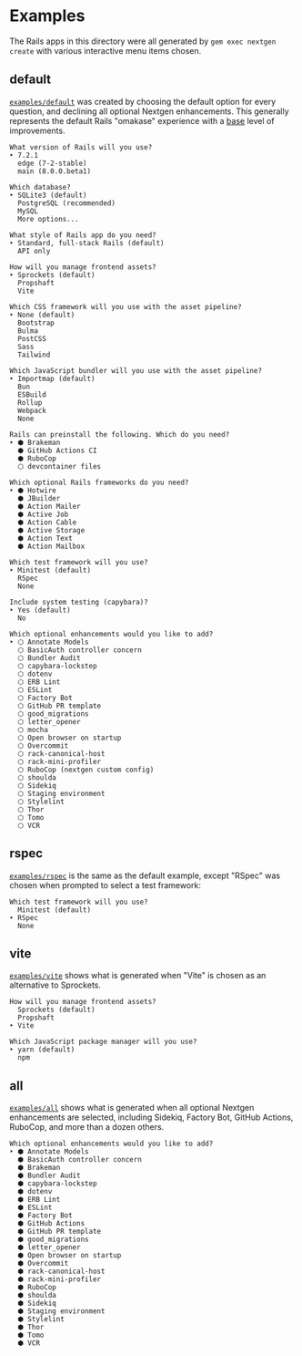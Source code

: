 # Examples

The Rails apps in this directory were all generated by `gem exec nextgen create` with various interactive menu items chosen.

## default

[`examples/default`](./default) was created by choosing the default option for every question, and declining all optional Nextgen enhancements. This generally represents the default Rails "omakase" experience with a [base](../lib/nextgen/generators/base.rb) level of improvements.

```
What version of Rails will you use?
‣ 7.2.1
  edge (7-2-stable)
  main (8.0.0.beta1)

Which database?
‣ SQLite3 (default)
  PostgreSQL (recommended)
  MySQL
  More options...

What style of Rails app do you need?
‣ Standard, full-stack Rails (default)
  API only

How will you manage frontend assets?
‣ Sprockets (default)
  Propshaft
  Vite

Which CSS framework will you use with the asset pipeline?
‣ None (default)
  Bootstrap
  Bulma
  PostCSS
  Sass
  Tailwind

Which JavaScript bundler will you use with the asset pipeline?
‣ Importmap (default)
  Bun
  ESBuild
  Rollup
  Webpack
  None

Rails can preinstall the following. Which do you need?
‣ ⬢ Brakeman
  ⬢ GitHub Actions CI
  ⬢ RuboCop
  ⬡ devcontainer files

Which optional Rails frameworks do you need?
‣ ⬢ Hotwire
  ⬢ JBuilder
  ⬢ Action Mailer
  ⬢ Active Job
  ⬢ Action Cable
  ⬢ Active Storage
  ⬢ Action Text
  ⬢ Action Mailbox

Which test framework will you use?
‣ Minitest (default)
  RSpec
  None

Include system testing (capybara)?
‣ Yes (default)
  No

Which optional enhancements would you like to add?
‣ ⬡ Annotate Models
  ⬡ BasicAuth controller concern
  ⬡ Bundler Audit
  ⬡ capybara-lockstep
  ⬡ dotenv
  ⬡ ERB Lint
  ⬡ ESLint
  ⬡ Factory Bot
  ⬡ GitHub PR template
  ⬡ good_migrations
  ⬡ letter_opener
  ⬡ mocha
  ⬡ Open browser on startup
  ⬡ Overcommit
  ⬡ rack-canonical-host
  ⬡ rack-mini-profiler
  ⬡ RuboCop (nextgen custom config)
  ⬡ shoulda
  ⬡ Sidekiq
  ⬡ Staging environment
  ⬡ Stylelint
  ⬡ Thor
  ⬡ Tomo
  ⬡ VCR
```

## rspec

[`examples/rspec`](./rspec) is the same as the default example, except "RSpec" was chosen when prompted to select a test framework:

```
Which test framework will you use?
  Minitest (default)
‣ RSpec
  None
```

## vite

[`examples/vite`](./vite) shows what is generated when "Vite" is chosen as an alternative to Sprockets.

```
How will you manage frontend assets?
  Sprockets (default)
  Propshaft
‣ Vite

Which JavaScript package manager will you use?
‣ yarn (default)
  npm
```

## all

[`examples/all`](./all) shows what is generated when all optional Nextgen enhancements are selected, including Sidekiq, Factory Bot, GitHub Actions, RuboCop, and more than a dozen others.

```
Which optional enhancements would you like to add?
‣ ⬢ Annotate Models
  ⬢ BasicAuth controller concern
  ⬢ Brakeman
  ⬢ Bundler Audit
  ⬢ capybara-lockstep
  ⬢ dotenv
  ⬢ ERB Lint
  ⬢ ESLint
  ⬢ Factory Bot
  ⬢ GitHub Actions
  ⬢ GitHub PR template
  ⬢ good_migrations
  ⬢ letter_opener
  ⬢ Open browser on startup
  ⬢ Overcommit
  ⬢ rack-canonical-host
  ⬢ rack-mini-profiler
  ⬢ RuboCop
  ⬢ shoulda
  ⬢ Sidekiq
  ⬢ Staging environment
  ⬢ Stylelint
  ⬢ Thor
  ⬢ Tomo
  ⬢ VCR
```
